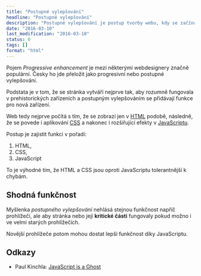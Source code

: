 ```yaml
---
title: "Postupné vylepšování"
headline: "Postupné vylepšování"
description: "Postupné vylepšování je postup tvorby webu, kdy se začíná nejprve s podporou nejprimitivnějších zařízení."
date: "2016-03-10"
last_modification: "2016-03-10"
status: 0
tags: []
format: "html"
---
```


<p>Pojem <i lang="en">Progressive enhancement</i> je mezi některými webdesignery značně populární. Česky ho jde přeložit jako progresivní nebo postupné vylepšování.</p>


<p>Podstata je v tom, že se stránka vytváří nejprve tak, aby rozumně fungovala v prehistorických zařízeních a postupným vylepšováním se přidávají funkce pro nová zařízení.</p>



<p>Web tedy nejprve počítá s tím, že se zobrazí jen v <a href="/html">HTML</a> podobě, následně, že se povede i aplikování <a href="/css">CSS</a> a nakonec i rozšiřující efekty v <a href="/js">JavaScriptu</a>.</p>

<p>Postup je zajistit funkci v pořadí:</p>

<ol>
  <li>HTML,</li>
  <li>CSS,</li>
  <li>JavaScript</li>
</ol>



<p>To je výhodné tím, že HTML a CSS jsou oproti JavaScriptu tolerantnější k chybám.</p>




<h2 id="shodne">Shodná funkčnost</h2>

<p>Myšlenka <i>postupného vylepšování</i> nehlásá stejnou funkčnost napříč prohlížeči, ale aby stránka nebo její <b>kritické části</b> fungovaly pokud možno i ve velmi starých prohlížečích.</p>

<p>Novější prohlížeče potom mohou dostat lepší funkčnost díky JavaScriptu.</p>


<h2 id="odkazy">Odkazy</h2>

<ul>
  <li>Paul Kinchla: <a href="https://paulkinchla.com/blog/javascript-is-a-ghost/">JavaScript is a Ghost</a></li>
</ul>